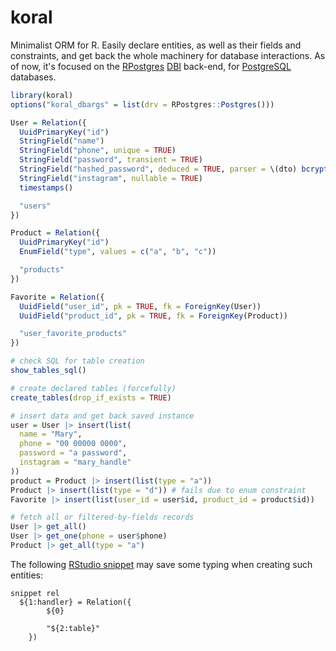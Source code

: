 # koral

Minimalist ORM for R. Easily declare
entities, as well as their fields and constraints,
and get back the whole machinery for database interactions.
As of now, it's focused on the
[RPostgres](https://github.com/r-dbi/RPostgres) [DBI](https://github.com/r-dbi/DBI)
back-end, for [PostgreSQL](https://www.postgresql.org/) databases.

```R
library(koral)
options("koral_dbargs" = list(drv = RPostgres::Postgres()))

User = Relation({
  UuidPrimaryKey("id")
  StringField("name")
  StringField("phone", unique = TRUE)
  StringField("password", transient = TRUE)
  StringField("hashed_password", deduced = TRUE, parser = \(dto) bcrypt_hash(dto$password))
  StringField("instagram", nullable = TRUE)
  timestamps()

  "users"
})

Product = Relation({
  UuidPrimaryKey("id")
  EnumField("type", values = c("a", "b", "c"))

  "products"
})

Favorite = Relation({
  UuidField("user_id", pk = TRUE, fk = ForeignKey(User))
  UuidField("product_id", pk = TRUE, fk = ForeignKey(Product))

  "user_favorite_products"
})

# check SQL for table creation
show_tables_sql()

# create declared tables (forcefully)
create_tables(drop_if_exists = TRUE)

# insert data and get back saved instance
user = User |> insert(list(
  name = "Mary",
  phone = "00 00000 0000",
  password = "a password",
  instagram = "mary_handle"
))
product = Product |> insert(list(type = "a"))
Product |> insert(list(type = "d")) # fails due to enum constraint
Favorite |> insert(list(user_id = user$id, product_id = product$id))

# fetch all or filtered-by-fields records
User |> get_all()
User |> get_one(phone = user$phone)
Product |> get_all(type = "a")
```

The following [RStudio snippet](https://support.rstudio.com/hc/en-us/articles/204463668-Code-Snippets-in-the-RStudio-IDE)
may save some typing when creating such entities:

```
snippet rel
  ${1:handler} = Relation({
		${0}
		
		"${2:table}"
	})
```
